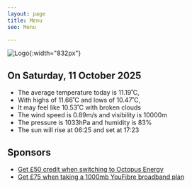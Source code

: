 ```yaml
---
layout: page
title: Menu
seo: Menu

---
```


![Logo](/images/logo.jpg){:width="832px"}

<!-- weather_marker starts -->
## On Saturday, 11 October 2025

- The average temperature today is 11.19˚C,
- With highs of 11.66˚C and lows of 10.47˚C,
- It may feel like 10.53˚C with broken clouds
- The wind speed is 0.89m/s and visibility is 10000m
- The pressure is 1033hPa and humidity is 83%
- The sun will rise at 06:25 and set at 17:23

<!-- weather_marker ends -->

## Sponsors

- [Get £50 credit when switching to Octopus Energy](https://bit.ly/3oD1nnS)
- [Get £75 when taking a 1000mb YouFibre broadband plan](https://aklam.io/91zWhU?)
